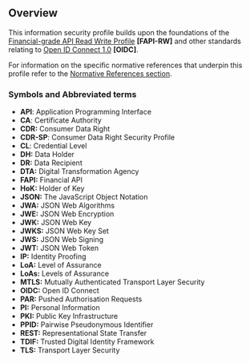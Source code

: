 
## Overview

This information security profile builds upon the foundations of the [Financial-grade API Read Write Profile](https://openid.net/specs/openid-financial-api-part-2.html) **[FAPI-RW]** and other standards relating to
[Open ID Connect 1.0](http://openid.net/specs/openid-connect-core-1_0.html) **[OIDC]**.

For information on the specific normative references that underpin this profile refer to the [Normative References section](#normative-references).

### Symbols and Abbreviated terms
-   **API**: Application Programming Interface
-   **CA**: Certificate Authority
-   **CDR:** Consumer Data Right
-   **CDR-SP**: Consumer Data Right Security Profile
-   **CL**: Credential Level
-   **DH:** Data Holder
-   **DR:** Data Recipient
-   **DTA:** Digital Transformation Agency
-   **FAPI:** Financial API
-   **HoK:** Holder of Key
-   **JSON:** The JavaScript Object Notation
-   **JWA:** JSON Web Algorithms
-   **JWE:** JSON Web Encryption
-   **JWK:** JSON Web Key
-   **JWKS:** JSON Web Key Set
-   **JWS:** JSON Web Signing
-   **JWT:** JSON Web Token
-   **IP:** Identity Proofing
-   **LoA:** Level of Assurance
-   **LoAs:** Levels of Assurance
-   **MTLS:** Mutually Authenticated Transport Layer Security
-   **OIDC:** Open ID Connect
-   **PAR:** Pushed Authorisation Requests
-   **PI:** Personal Information
-   **PKI:** Public Key Infrastructure
-   **PPID:** Pairwise Pseudonymous Identifier
-   **REST:** Representational State Transfer
-   **TDIF:** Trusted Digital Identity Framework
-   **TLS:** Transport Layer Security
